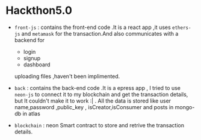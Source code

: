 # Hackthon5.0

- `front-js` : contains the front-end code .It is a react app ,it uses `ethers-js` and `metamask` for the transaction.And also communicates with a backend for

  - login
  - signup
  - dashboard

  uploading files ,haven't been implimented.

- `back` : contains the back-end code .It is a epress app ,
  I tried to use `neon-js` to connect it to my blockchain and get the transaction details, but It couldn't make it to work :| .
  All the data is stored like user name,password ,public_key , isCreator,isConsumer and posts in mongo-db in atlas

- `blockchain` :
  neon
  Smart contract to store and retrive the transaction details.
